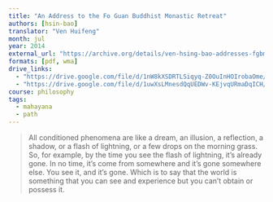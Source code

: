 ```yaml
---
title: "An Address to the Fo Guan Buddhist Monastic Retreat"
authors: [hsin-bao]
translator: "Ven Huifeng"
month: jul
year: 2014
external_url: "https://archive.org/details/ven-hsing-bao-addresses-fgbmr-2014_202103"
formats: [pdf, wma]
drive_links:
  - "https://drive.google.com/file/d/1nW8kXSDRTLSiqyq-Z0OuInHOIrobaOme/view?usp=drivesdk"
  - "https://drive.google.com/file/d/1uwXsLMnesdQqUEDWv-KEjvqURmaDqICH/view?usp=drivesdk"
course: philosophy
tags:
  - mahayana
  - path
---
```


> All conditioned phenomena are like a dream, an illusion, a reflection, a shadow, or a flash of lightning, or a few drops on the morning grass. So, for example, by the time you see the flash of lightning, it’s already gone. In no time, it’s come from somewhere and it’s gone somewhere else. You see it, and it’s gone. Which is to say that the world is something that you can see and experience but you can’t obtain or possess it. 
